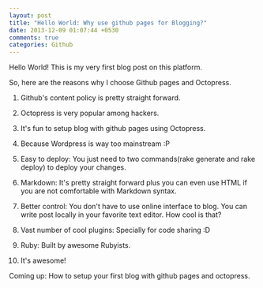 ```yaml
---
layout: post
title: "Hello World: Why use github pages for Blogging?"
date: 2013-12-09 01:07:44 +0530
comments: true
categories: Github
---
```

Hello World! This is my very first blog post on this platform. 

So, here are the reasons why I choose Github pages and Octopress.
1. Github's content policy is pretty straight forward.

2. Octopress is very popular among hackers.

3. It's fun to setup blog with github pages using Octopress.

4. Because Wordpress is way too mainstream :P

5. Easy to deploy: You just need to two commands(rake generate and rake deploy) to deploy your changes.

6. Markdown: It's pretty straight forward plus you can even use HTML if you are not comfortable with Markdown syntax.

7. Better control: You don't have to use online interface to blog. You can write post locally in your favorite text editor. How cool is that?

8. Vast number of cool plugins: Specially for code sharing :D

9. Ruby: Built by awesome Rubyists.

10. It's awesome!

Coming up: How to setup your first blog with github pages and octopress.